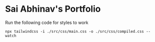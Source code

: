# Sai Abhinav's Portfolio

Run the following code for styles to work

`npx tailwindcss -i ./src/css/main.css -o ./src/css/compiled.css --watch`